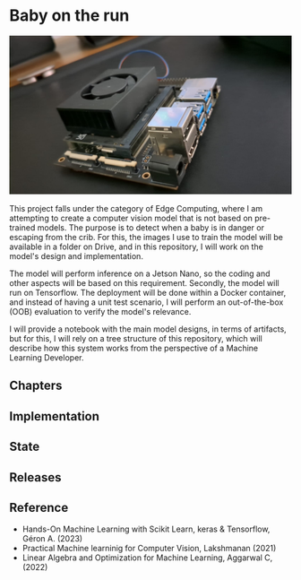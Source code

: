# Baby on the run

![](jetson.jpeg)

This project falls under the category of Edge Computing, where I am attempting to create a computer vision model that is not based on pre-trained models. The purpose is to detect when a baby is in danger or escaping from the crib. For this, the images I use to train the model will be available in a folder on Drive, and in this repository, I will work on the model's design and implementation.

The model will perform inference on a Jetson Nano, so the coding and other aspects will be based on this requirement. Secondly, the model will run on Tensorflow. The deployment will be done within a Docker container, and instead of having a unit test scenario, I will perform an out-of-the-box (OOB) evaluation to verify the model's relevance.

I will provide a notebook with the main model designs, in terms of artifacts, but for this, I will rely on a tree structure of this repository, which will describe how this system works from the perspective of a Machine Learning Developer.




## Chapters


## Implementation


## State


## Releases


## Reference 

* Hands-On Machine Learning with Scikit Learn, keras & Tensorflow, Géron A. (2023)
* Practical Machine learninig for Computer Vision, Lakshmanan (2021)
* Linear Algebra and Optimization for Machine Learning, Aggarwal C, (2022)